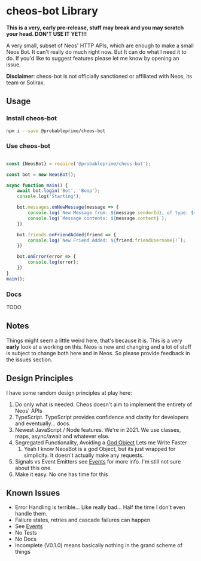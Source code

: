 # cheos-bot Library

**This is a very, early pre-release, stuff may break and you may scratch your head. DON'T USE IT YET!!!**

A very small, subset of Neos' HTTP APIs, which are enough to make a small Neos Bot. It can't really do much right now. But It can do what I need it to do. If you'd like to suggest features please let me know by opening an issue.

**Disclaimer**: cheos-bot is not officially sanctioned or affiliated with Neos, its team or Solirax.

## Usage

### Install cheos-bot

```bash
npm i --save @probableprime/cheos-bot
```

### Use cheos-bot

```javascript

const {NeosBot} = require('@probableprime/cheos-bot');

const bot = new NeosBot();

async function main() {
    await bot.login('Bot', 'Boop');
    console.log('Starting');

    bot.messages.onNewMessage(message => {
        console.log(`New Message from: ${message.senderId}, of type: ${message.messageType}`);
        console.log(`Message contents: ${message.content}`);
    })

    bot.friends.onFriendAdded(friend => {
        console.log(`New Friend Added: ${friend.friendUsername}!`);
    })

    bot.onError(error => {
        console.log(error);
    })
}
main();
```

### Docs

TODO

## Notes

Things might seem a little weird here, that's because it is. This is a very **early** look at a working on this. Neos is new and changing and a lot of stuff is subject to change both here and in Neos. So please provide feedback in the issues section.

## Design Principles

I have some random design principles at play here:

1. Do only what is needed. Cheos doesn't aim to implement the entirety of Neos' APIs
1. TypeScript. TypeScript provides confidence and clarity for developers and eventually... docs.
1. Newest JavaScript / Node features. We're in 2021. We use classes, maps, async/await and whatever else.
1. Segregated Functionality, Avoiding a [God Object](https://en.wikipedia.org/wiki/God_object) Lets me Write Faster
   1. Yeah I know NeosBot is a god Object, but its just wrapped for simplicity. It doesn't actually make any requests.
1. Signals vs Event Emitters see [Events](pages/events.md) for more info. I'm still not sure about this one.
1. Make it easy. No one has time for this

## Known Issues

- Error Handling is terrible... Like really bad... Half the time I don't even handle them.
- Failure states, retries and cascade failures can happen
- See [Events](pages/events.md)
- No Tests
- No Docs
- Incomplete (V0.1.0) means basically nothing in the grand scheme of things
